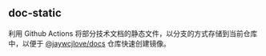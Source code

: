 doc-static
---

利用 Github Actions 将部分技术文档的静态文件，以分支的方式存储到当前仓库中，以便于 [@jaywcjlove/docs](https://github.com/jaywcjlove/docs) 仓库快速创建镜像。